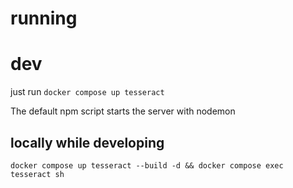# running

# dev
just run `docker compose up tesseract`

The default npm script starts the server with nodemon

## locally while developing
`docker compose up tesseract --build -d && docker compose exec tesseract sh`